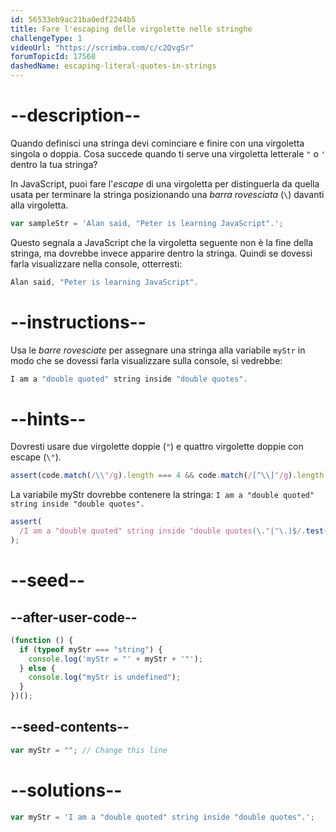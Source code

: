 ```yaml
---
id: 56533eb9ac21ba0edf2244b5
title: Fare l'escaping delle virgolette nelle stringhe
challengeType: 1
videoUrl: "https://scrimba.com/c/c2QvgSr"
forumTopicId: 17568
dashedName: escaping-literal-quotes-in-strings
---
```


# --description--

Quando definisci una stringa devi cominciare e finire con una virgoletta singola o doppia. Cosa succede quando ti serve una virgoletta letterale `"` o `'` dentro la tua stringa?

In JavaScript, puoi fare l'<dfn>escape</dfn> di una virgoletta per distinguerla da quella usata per terminare la stringa posizionando una <dfn>barra rovesciata</dfn> (`\`) davanti alla virgoletta.

```js
var sampleStr = 'Alan said, "Peter is learning JavaScript".';
```

Questo segnala a JavaScript che la virgoletta seguente non è la fine della stringa, ma dovrebbe invece apparire dentro la stringa. Quindi se dovessi farla visualizzare nella console, otterresti:

```js
Alan said, "Peter is learning JavaScript".
```

# --instructions--

Usa le <dfn>barre rovesciate</dfn> per assegnare una stringa alla variabile `myStr` in modo che se dovessi farla visualizzare sulla console, si vedrebbe:

```js
I am a "double quoted" string inside "double quotes".
```

# --hints--

Dovresti usare due virgolette doppie (`"`) e quattro virgolette doppie con escape (`\"`).

```js
assert(code.match(/\\"/g).length === 4 && code.match(/[^\\]"/g).length === 2);
```

La variabile myStr dovrebbe contenere la stringa: `I am a "double quoted" string inside "double quotes".`

```js
assert(
  /I am a "double quoted" string inside "double quotes(\."|"\.)$/.test(myStr)
);
```

# --seed--

## --after-user-code--

```js
(function () {
  if (typeof myStr === "string") {
    console.log('myStr = "' + myStr + '"');
  } else {
    console.log("myStr is undefined");
  }
})();
```

## --seed-contents--

```js
var myStr = ""; // Change this line
```

# --solutions--

```js
var myStr = 'I am a "double quoted" string inside "double quotes".';
```
